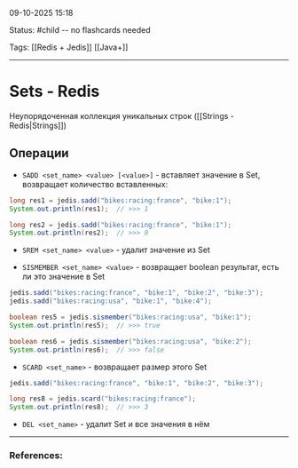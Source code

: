 
09-10-2025 15:18

Status: #child -- no flashcards needed

Tags: [[Redis + Jedis]] [[Java+]]

---
# Sets - Redis


Неупорядоченная коллекция уникальных строк ([[Strings - Redis|Strings]])



## Операции

- `SADD <set_name> <value> [<value>]` - вставляет значение в Set, возвращает количество вставленных:
```java
long res1 = jedis.sadd("bikes:racing:france", "bike:1");
System.out.println(res1);  // >>> 1

long res2 = jedis.sadd("bikes:racing:france", "bike:1");
System.out.println(res2);  // >>> 0
```


- `SREM <set_name> <value>` - удалит значение из Set
	
	
- `SISMEMBER <set_name> <value>` - возвращает boolean результат, есть ли это значение в Set
```java
jedis.sadd("bikes:racing:france", "bike:1", "bike:2", "bike:3");
jedis.sadd("bikes:racing:usa", "bike:1", "bike:4");

boolean res5 = jedis.sismember("bikes:racing:usa", "bike:1");
System.out.println(res5);  // >>> true

boolean res6 = jedis.sismember("bikes:racing:usa", "bike:2");
System.out.println(res6);  // >>> false
```


- `SCARD <set_name>` - возвращает размер этого Set
```java
jedis.sadd("bikes:racing:france", "bike:1", "bike:2", "bike:3");

long res8 = jedis.scard("bikes:racing:france");
System.out.println(res8);  // >>> 3
```


- `DEL <set_name>` - удалит Set и все значения в нём

---
### References:

